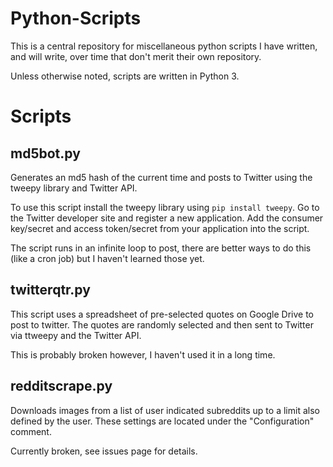 # Python-Scripts

This is a central repository for miscellaneous python scripts I have written, and will write, over time that don't merit their own repository.

Unless otherwise noted, scripts are written in Python 3.

# Scripts

## md5bot.py

Generates an md5 hash of the current time and posts to Twitter using the tweepy library and Twitter API.

To use this script install the tweepy library using `pip install tweepy`. Go to the Twitter developer site and register a new application. Add the consumer key/secret and access token/secret from your application into the script.

The script runs in an infinite loop to post, there are better ways to do this (like a cron job) but I haven't learned those yet.

## twitterqtr.py

This script uses a spreadsheet of pre-selected quotes on Google Drive to post to twitter. The quotes are randomly selected and then sent to Twitter via ttweepy and the Twitter API.

This is probably broken however, I haven't used it in a long time.

## redditscrape.py

Downloads images from a list of user indicated subreddits up to a limit also defined by the user. These settings are located under the "Configuration" comment.

Currently broken, see issues page for details.
